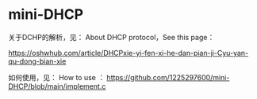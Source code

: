 # mini-DHCP



关于DCHP的解析，见：
About DHCP protocol，See this page：

https://oshwhub.com/article/DHCPxie-yi-fen-xi-he-dan-pian-ji-Cyu-yan-qu-dong-bian-xie


如何使用，见：
How to use ：
https://github.com/1225297600/mini-DHCP/blob/main/implement.c
